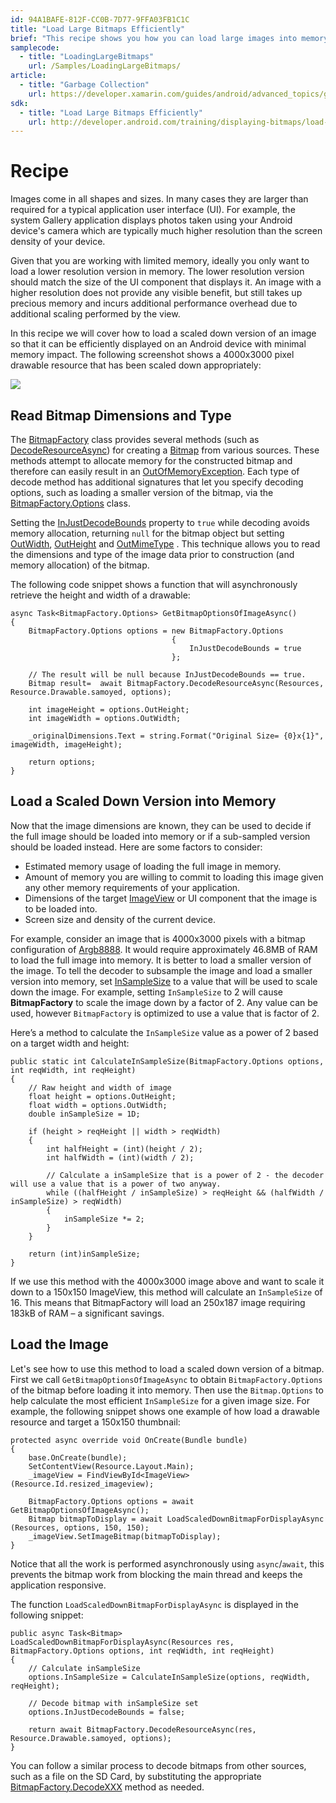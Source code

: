 ```yaml
---
id: 94A1BAFE-812F-CC0B-7D77-9FFA03FB1C1C
title: "Load Large Bitmaps Efficiently"
brief: "This recipe shows you how you can load large images into memory without the application throwing an OutOfMemoryException by loading a smaller subsampled version in memory."
samplecode:
  - title: "LoadingLargeBitmaps" 
    url: /Samples/LoadingLargeBitmaps/
article:
  - title: "Garbage Collection" 
    url: https://developer.xamarin.com/guides/android/advanced_topics/garbage_collection
sdk:
  - title: "Load Large Bitmaps Efficiently" 
    url: http://developer.android.com/training/displaying-bitmaps/load-bitmap.html
---
```


# Recipe

Images come in all shapes and sizes. In many cases they are larger than required for a typical application user interface (UI). For example, the system Gallery application displays photos taken using your Android device's camera which are typically much higher resolution than the screen density of your device.

Given that you are working with limited memory, ideally you only want to load a lower resolution version in memory. The lower resolution version should match the size of the UI component that displays it. An image with a higher resolution does not provide any visible benefit, but still takes up precious memory and incurs additional performance overhead due to additional scaling performed by the view.

In this recipe we will cover how to load a scaled down version of an image so that it can be efficiently displayed on an Android device with minimal memory impact. The following screenshot shows a 4000x3000 pixel drawable resource that has been scaled down appropriately:

![](Images/image01.png)

## Read Bitmap Dimensions and Type

The [BitmapFactory](https://developer.xamarin.com/api/type/Android.Graphics.BitmapFactory/) class provides several methods (such as [DecodeResourceAsync](https://developer.xamarin.com/api/type/Android.Graphics.BitmapFactory/)) for creating a [Bitmap](https://developer.xamarin.com/api/type/Android.Graphics.Bitmap/) from various sources. These methods attempt to allocate memory for the constructed bitmap and therefore can easily result in an [OutOfMemoryException](https://developer.xamarin.com/api/type/System.OutOfMemoryException/). Each type of decode method has additional signatures that let you specify decoding options, such as loading a smaller version of the bitmap,  via the [BitmapFactory.Options](https://developer.xamarin.com/api/type/Android.Graphics.BitmapFactory/%2bOptions) class.

Setting the [InJustDecodeBounds](https://developer.xamarin.com/api/property/Android.Graphics.BitmapFactory+Options.InJustDecodeBounds/) property to `true` while decoding avoids memory allocation, returning `null` for the bitmap object but setting [OutWidth](https://developer.xamarin.com/api/property/Android.Graphics.BitmapFactory+Options.OutWidth/), [ OutHeight](https://developer.xamarin.com/api/property/Android.Graphics.BitmapFactory+Options.OutHeight/) and [ OutMimeType](https://developer.xamarin.com/api/property/Android.Graphics.BitmapFactory+Options.OutMimeType/) . This technique allows you to read the dimensions and type of the image data prior to construction (and memory allocation) of the bitmap.

The following code snippet shows a function that will asynchronously retrieve the height and width of a drawable:

    async Task<BitmapFactory.Options> GetBitmapOptionsOfImageAsync()
    {
        BitmapFactory.Options options = new BitmapFactory.Options
                                        {
                                            InJustDecodeBounds = true
                                        };

        // The result will be null because InJustDecodeBounds == true.
        Bitmap result=  await BitmapFactory.DecodeResourceAsync(Resources, Resource.Drawable.samoyed, options);

        int imageHeight = options.OutHeight;
        int imageWidth = options.OutWidth;

        _originalDimensions.Text = string.Format("Original Size= {0}x{1}", imageWidth, imageHeight);

        return options;
    }

## Load a Scaled Down Version into Memory

Now that the image dimensions are known, they can be used to decide if the full image should be loaded into memory or if a sub-sampled version should be loaded instead. Here are some factors to consider:

* Estimated memory usage of loading the full image in memory.
* Amount of memory you are willing to commit to loading this image given any other memory requirements of your application.
* Dimensions of the target  [ ImageView](https://developer.xamarin.com/api/type/Android.Widget.ImageView/)  or UI component that the image is to be loaded into.
* Screen size and density of the current device.

For example, consider an image that is 4000x3000 pixels with a bitmap configuration of [Argb8888](https://developer.xamarin.com/api/property/Android.Graphics.Bitmap+Config.Argb8888/). It would require approximately 46.8MB of RAM to load the full image into memory. It is better to load a smaller version of the image. To tell the decoder to subsample the image and load a smaller version into memory, set [InSampleSize](https://developer.xamarin.com/api/property/Android.Graphics.BitmapFactory+Options.InSampleSize/) to a value that will be used to scale down the image. For example, setting `InSampleSize` to 2 will cause **BitmapFactory** to scale the image down by a factor of 2. Any value can be used, however `BitmapFactory` is optimized to use a value that is factor of 2.

Here’s a method to calculate the `InSampleSize` value as a power of 2 based on a target width and height:

    public static int CalculateInSampleSize(BitmapFactory.Options options, int reqWidth, int reqHeight)
    {
        // Raw height and width of image
        float height = options.OutHeight;
        float width = options.OutWidth;
        double inSampleSize = 1D;

        if (height > reqHeight || width > reqWidth)
        {
            int halfHeight = (int)(height / 2);
            int halfWidth = (int)(width / 2);

            // Calculate a inSampleSize that is a power of 2 - the decoder will use a value that is a power of two anyway.
            while ((halfHeight / inSampleSize) > reqHeight && (halfWidth / inSampleSize) > reqWidth)
            {
                inSampleSize *= 2;
            }
        }

        return (int)inSampleSize;
    }

If we use this method with the 4000x3000 image above and want to scale it down to a 150x150 ImageView, this method will calculate an `InSampleSize` of 16. This means that BitmapFactory will load an 250x187 image requiring 183kB of RAM &#x2013; a significant savings.

## Load the Image

Let's see how to use this method to load a scaled down version of a bitmap. First we call `GetBitmapOptionsOfImageAsync` to obtain `BitmapFactory.Options` of the bitmap before loading it into memory. Then use the `Bitmap.Options` to help calculate the most efficient `InSampleSize` for a given image size. For example, the following snippet shows one example of how load a drawable resource and target a 150x150 thumbnail:

    protected async override void OnCreate(Bundle bundle)
    {
        base.OnCreate(bundle);
        SetContentView(Resource.Layout.Main);
        _imageView = FindViewById<ImageView>(Resource.Id.resized_imageview);

        BitmapFactory.Options options = await GetBitmapOptionsOfImageAsync();
        Bitmap bitmapToDisplay = await LoadScaledDownBitmapForDisplayAsync (Resources, options, 150, 150);
        _imageView.SetImageBitmap(bitmapToDisplay);
    }

Notice that all the work is performed asynchronously using `async`/`await`, this prevents the bitmap work from blocking the main thread and keeps the application responsive.

The function `LoadScaledDownBitmapForDisplayAsync` is displayed in the following snippet:

    public async Task<Bitmap> LoadScaledDownBitmapForDisplayAsync(Resources res, BitmapFactory.Options options, int reqWidth, int reqHeight)
    {
        // Calculate inSampleSize
        options.InSampleSize = CalculateInSampleSize(options, reqWidth, reqHeight);

        // Decode bitmap with inSampleSize set
        options.InJustDecodeBounds = false;

        return await BitmapFactory.DecodeResourceAsync(res, Resource.Drawable.samoyed, options);
    }


You can follow a similar process to decode bitmaps from other sources, such as a file on the SD Card, by substituting the appropriate [BitmapFactory.DecodeXXX](https://developer.xamarin.com/api/type/Android.Graphics.BitmapFactory/%2fM) method as needed.

